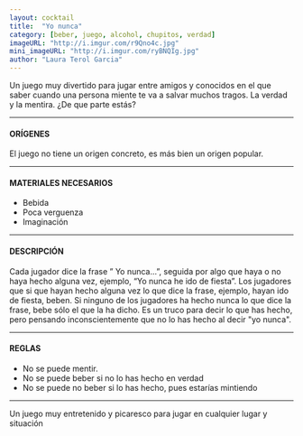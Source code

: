 ```yaml
---
layout: cocktail
title:  "Yo nunca"
category: [beber, juego, alcohol, chupitos, verdad]
imageURL: "http://i.imgur.com/r9Qno4c.jpg"
mini_imageURL: "http://i.imgur.com/ryBNQIg.jpg"
author: "Laura Terol Garcia"
---
```


Un juego muy divertido para jugar entre amigos y conocidos en el que saber cuando una persona miente te va a salvar muchos tragos. La verdad y la mentira. ¿De que parte estás?

*******************************************************************

#### ORÍGENES
El juego no tiene un origen concreto, es más bien un origen popular.

*******************************************************************

#### MATERIALES NECESARIOS

- Bebida
- Poca verguenza
- Imaginación

*******************************************************************

#### DESCRIPCIÓN

Cada jugador dice la frase ” Yo nunca…”, seguida por algo que haya o no haya hecho alguna vez, ejemplo, “Yo nunca he ido de fiesta”. Los jugadores que si que hayan hecho alguna vez lo que dice la frase, ejemplo, hayan ido de fiesta, beben. Si ninguno de los jugadores ha hecho nunca lo que dice la frase, bebe sólo el que la ha dicho. Es un truco para decir lo que has hecho, pero pensando inconscientemente que no lo has hecho al decir "yo nunca".

*******************************************************************

#### REGLAS

- No se puede mentir.
- No se puede beber si no lo has hecho en verdad
- No se puede no beber si lo has hecho, pues estarías mintiendo

*******************************************************************

Un juego muy entretenido y picaresco para jugar en cualquier lugar y situación
